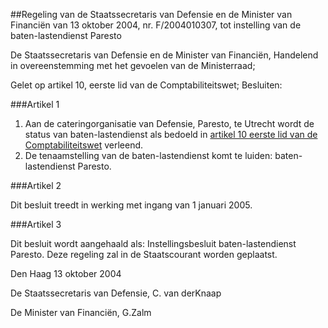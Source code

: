 <meta http-equiv='Content-Type' content='text/html; charset=utf-8' />

##Regeling van de Staatssecretaris van Defensie en de Minister van Financiën van 13 oktober 2004, nr. F/2004010307, tot instelling van de baten-lastendienst Paresto

De Staatssecretaris van Defensie en de Minister van Financiën,
Handelend in overeenstemming met het gevoelen van de Ministerraad;

Gelet op artikel 10, eerste lid van de Comptabiliteitswet;
Besluiten:

###Artikel 1 

1. Aan de cateringorganisatie van Defensie, Paresto, te Utrecht wordt de status van baten-lastendienst als bedoeld in [artikel 10 eerste lid van de Comptabiliteitswet](../../../../../wet/comptabiliteitswet/2001/BWBR0013891/README.md) verleend.
2. De tenaamstelling van de baten-lastendienst komt te luiden: baten-lastendienst Paresto.

###Artikel 2 

Dit besluit treedt in werking met ingang van 1 januari 2005.

###Artikel 3 

Dit besluit wordt aangehaald als: Instellingsbesluit baten-lastendienst Paresto.
Deze regeling zal in de Staatscourant worden geplaatst.

Den Haag
13 oktober 2004

De 
Staatssecretaris van Defensie, 
C. van derKnaap

De 
Minister van Financiën, 
G.Zalm
